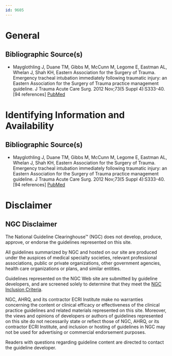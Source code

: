 ```yaml
---
id: 9605
---
```


# General

## Bibliographic Source(s)

- Mayglothling J, Duane TM, Gibbs M, McCunn M, Legome E, Eastman AL, Whelan J, Shah KH, Eastern Association for the Surgery of Trauma. Emergency tracheal intubation immediately following traumatic injury: an Eastern Association for the Surgery of Trauma practice management guideline. J Trauma Acute Care Surg. 2012 Nov;73(5 Suppl 4):S333-40. [94 references] [ PubMed ](http://www.ncbi.nlm.nih.gov/entrez/query.fcgi?cmd=Retrieve&db=pubmed&dopt=Abstract&list_uids=23114490)

# Identifying Information and Availability

## Bibliographic Source(s)

- Mayglothling J, Duane TM, Gibbs M, McCunn M, Legome E, Eastman AL, Whelan J, Shah KH, Eastern Association for the Surgery of Trauma. Emergency tracheal intubation immediately following traumatic injury: an Eastern Association for the Surgery of Trauma practice management guideline. J Trauma Acute Care Surg. 2012 Nov;73(5 Suppl 4):S333-40. [94 references] [ PubMed ](http://www.ncbi.nlm.nih.gov/entrez/query.fcgi?cmd=Retrieve&db=pubmed&dopt=Abstract&list_uids=23114490)

# Disclaimer

## NGC Disclaimer

The National Guideline Clearinghouse™ (NGC) does not develop, produce, approve, or endorse the guidelines represented on this site.

All guidelines summarized by NGC and hosted on our site are produced under the auspices of medical specialty societies, relevant professional associations, public or private organizations, other government agencies, health care organizations or plans, and similar entities.

Guidelines represented on the NGC Web site are submitted by guideline developers, and are screened solely to determine that they meet the [NGC Inclusion Criteria](/help-and-about/summaries/inclusion-criteria).

NGC, AHRQ, and its contractor ECRI Institute make no warranties concerning the content or clinical efficacy or effectiveness of the clinical practice guidelines and related materials represented on this site. Moreover, the views and opinions of developers or authors of guidelines represented on this site do not necessarily state or reflect those of NGC, AHRQ, or its contractor ECRI Institute, and inclusion or hosting of guidelines in NGC may not be used for advertising or commercial endorsement purposes.

Readers with questions regarding guideline content are directed to contact the guideline developer.

